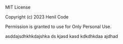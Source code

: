 MIT License

Copyright (c) 2023 Henil Code

Permission is granted to use for Only Personal Use.

asddajsdhkhkdajshka ds kjasd kasd kdkdhkdaa ajdhad
